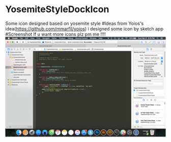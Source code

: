 # YosemiteStyleDockIcon
Some icon designed based on yosemite style
#Ideas
from Yoios's idea(https://github.com/mmarfil/yoios) i designed some icon by sketch app
#Screenshot
If u want more icons plz pm me !!!!
![Alt text](/dockicon.png?raw=true)

